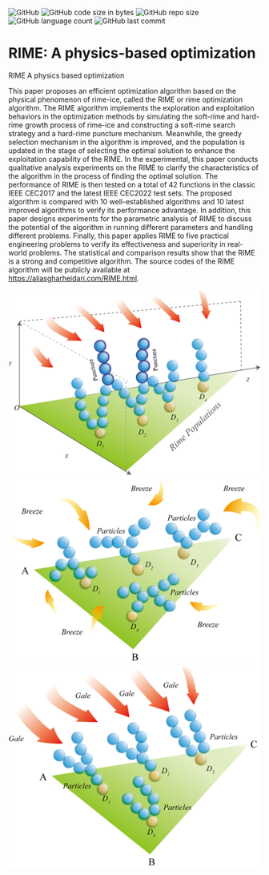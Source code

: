 ![GitHub](https://img.shields.io/github/license/aliasgharheidaricom/Harris-Hawks-Optimization-Algorithm-and-Applications)
![GitHub code size in bytes](https://img.shields.io/github/languages/code-size/aliasgharheidaricom/RIME-A-physics-based-optimization)
![GitHub repo size](https://img.shields.io/github/repo-size/aliasgharheidaricom/RIME-A-physics-based-optimization)
![GitHub language count](https://img.shields.io/github/languages/count/aliasgharheidaricom/RIME-A-physics-based-optimization)
![GitHub last commit](https://img.shields.io/github/last-commit/aliasgharheidaricom/RIME-A-physics-based-optimization)

# RIME: A physics-based optimization
RIME A physics based optimization

This paper proposes an efficient optimization algorithm based on the physical phenomenon of rime-ice, called the RIME or rime optimization algorithm. The RIME algorithm implements the exploration and exploitation behaviors in the optimization methods by simulating the soft-rime and hard-rime growth process of rime-ice and constructing a soft-rime search strategy and a hard-rime puncture mechanism. Meanwhile, the greedy selection mechanism in the algorithm is improved, and the population is updated in the stage of selecting the optimal solution to enhance the exploitation capability of the RIME. In the experimental, this paper conducts qualitative analysis experiments on the RIME to clarify the characteristics of the algorithm in the process of finding the optimal solution. The performance of RIME is then tested on a total of 42 functions in the classic IEEE CEC2017 and the latest IEEE CEC2022 test sets. The proposed algorithm is compared with 10 well-established algorithms and 10 latest improved algorithms to verify its performance advantage. In addition, this paper designs experiments for the parametric analysis of RIME to discuss the potential of the algorithm in running different parameters and handling different problems. Finally, this paper applies RIME to five practical engineering problems to verify its effectiveness and superiority in real-world problems. The statistical and comparison results show that the RIME is a strong and competitive algorithm. The source codes of the RIME algorithm will be publicly available at https://aliasgharheidari.com/RIME.html. 

<div align="center">
  <img src="FIGURE~1.TIF">
</div>

<div align="center">
  <img src="SOFTRI~1.TIF">
</div>

<div align="center">
  <img src="HARDRI~1.TIF">
</div>
